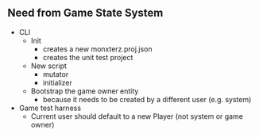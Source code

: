 
## Need from Game State System

- CLI
  - Init
    - creates a new monxterz.proj.json
    - creates the unit test project
  - New script
    - mutator
    - initializer
  - Bootstrap the game owner entity
    - because it needs to be created by a different user (e.g. system)
- Game test harness
  - Current user should default to a new Player (not system or game owner)
